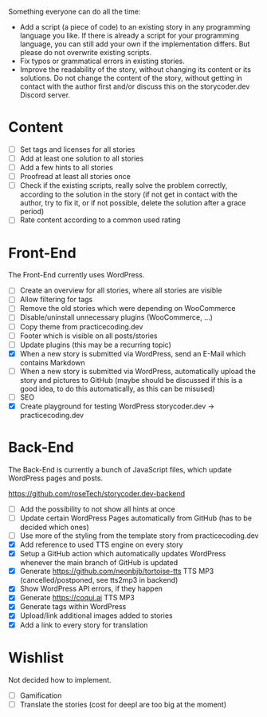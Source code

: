 
Something everyone can do all the time:

- Add a script (a piece of code) to an existing story in any programming language you like. If there is already a script for your programming language, you can still add your own if the implementation differs. But please do not overwrite existing scripts.
- Fix typos or grammatical errors in existing stories.
- Improve the readability of the story, without changing its content or its solutions. Do not change the content of the story, without getting in contact with the author first and/or discuss this on the storycoder.dev Discord server.

# Content

- [ ] Set tags and licenses for all stories
- [ ] Add at least one solution to all stories
- [ ] Add a few hints to all stories
- [ ] Proofread at least all stories once
- [ ] Check if the existing scripts, really solve the problem correctly, according to the solution in the story (if not get in contact with the author, try to fix it, or if not possible, delete the solution after a grace period)
- [ ] Rate content according to a common used rating

# Front-End

The Front-End currently uses WordPress.

- [ ] Create an overview for all stories, where all stories are visible
- [ ] Allow filtering for tags
- [ ] Remove the old stories which were depending on WooCommerce
- [ ] Disable/uninstall unnecessary plugins (WooCommerce, ...)
- [ ] Copy theme from practicecoding.dev
- [ ] Footer which is visible on all posts/stories
- [ ] Update plugins (this may be a recurring topic)
- [x] When a new story is submitted via WordPress, send an E-Mail which contains Markdown
- [ ] When a new story is submitted via WordPress, automatically upload the story and pictures to GitHub (maybe should be discussed if this is a good idea, to do this automatically, as this can be misused)
- [ ] SEO
- [x] Create playground for testing WordPress storycoder.dev -> practicecoding.dev

# Back-End

The Back-End is currently a bunch of JavaScript files, which update WordPress pages and posts.

https://github.com/roseTech/storycoder.dev-backend

- [ ] Add the possibility to not show all hints at once
- [ ] Update certain WordPress Pages automatically from GitHub (has to be decided which ones)
- [ ] Use more of the styling from the template story from practicecoding.dev
- [x] Add reference to used TTS engine on every story
- [x] Setup a GitHub action which automatically updates WordPress whenever the main branch of GitHub is updated
- [x] Generate https://github.com/neonbjb/tortoise-tts TTS MP3 (cancelled/postponed, see tts2mp3 in backend)
- [x] Show WordPress API errors, if they happen
- [x] Generate https://coqui.ai TTS MP3
- [x] Generate tags within WordPress
- [x] Upload/link additional images added to stories
- [x] Add a link to every story for translation

# Wishlist

Not decided how to implement.

- [ ] Gamification
- [ ] Translate the stories (cost for deepl are too big at the moment)
